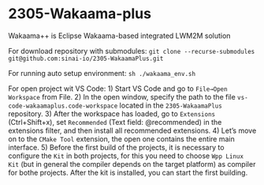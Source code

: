 # 2305-Wakaama-plus
Wakaama++  is Eclipse Wakaama-based integrated LWM2M solution

For download repository with submodules:  `git clone --recurse-submodules git@github.com:sinai-io/2305-WakaamaPlus.git`  

For running auto setup environment:  `sh ./wakaama_env.sh`

For open project wit VS Code:
	1) Start VS Code and go to `File→Open Workspace` from File.
	2) In the open window, specify the path to the file `vs-code-wakaamaplus.code-workspace` located in the `2305-WakaamaPlus` repository.
	3) After the workspace has loaded, go to `Extensions` (Ctrl+Shift+x), set `Recommended` (Text field: @recommended) in the extensions filter, and then install all recommended extensions.
	4) Let’s move on to the `CMake Tool` extension, the open one contains the entire main interface.
	5) Before the first build of the projects, it is necessary to configure the `Kit` in both projects, for this you need to choose `Wpp Linux Kit` (but in general the compiler depends on the target platform) as compiler for bothe projects. After the  kit is installed, you can start the first building.
